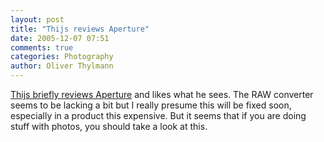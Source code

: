 ```yaml
---
layout: post
title: "Thijs reviews Aperture"
date: 2005-12-07 07:51
comments: true
categories: Photography
author: Oliver Thylmann
---
```





[Thijs briefly reviews Aperture](http://blog.taospace.com/2005/12/aperture_a_brie.html) and likes what he sees. The RAW converter seems to be lacking a bit but I really presume this will be fixed soon, especially in a product this expensive. But it seems that if you are doing stuff with photos, you should take a look at this.






